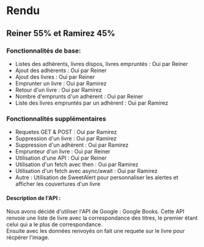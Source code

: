 # Rendu
## Reiner 55% et Ramirez 45%
### Fonctionnalités de base:
* Listes des adhèrents, livres dispos, livres empruntés : Oui par Reiner
* Ajout des adhèrents : Oui par Reiner
* Ajout des livres : Oui par Reiner
* Emprunter un livre : Oui par Ramirez
* Retour d'un livre : Oui par Ramirez
* Nombre d'emprunts d'un adhèrent : Oui par Reiner
* Liste des livres empruntés par un adhèrent : Oui par Ramirez

### Fonctionnalités supplémentaires
* Requetes GET & POST : Oui par Ramirez
* Suppression d'un livre : Oui par Ramirez
* Suppression d'un adhèrent : Oui par Ramirez
* Emprunteur d'un livre : Oui par Reiner
* Utilisation d'une API : Oui par Reiner
* Utilisation d'un fetch avec then : Oui par Ramirez
* Utilisation d'un fetch avec async/await : Oui par Ramirez
* Autre : Utilisation de SweetAlert pour personnaliser les alertes et afficher les couvertures d'un livre

#### Description de l'API :
Nous avons décidé d'utiliser l'API de Google : Google Books.
Cette API renvoie une liste de livre avec la correspondance des titres, le premier étant celui qui a le plus de correspondance.<br>
Ensuite avec les données renvoyés on fait une requete sur le livre pour récpérer l'image.
